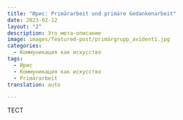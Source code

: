 ```yaml
---
title: "Ирис: Primärarbeit und primäre Gedankenarbeit"
date: 2023-02-12
layout: "2"
description: Это мета-описание
image: images/featured-post/primärgrupp_avident1.jpg
categories:
  - Коммуникация как искусство
tags:
  - Ирис
  - Коммуникация как искусство
  - Primärarbeit
translation: auto

---
```


ТЕСТ